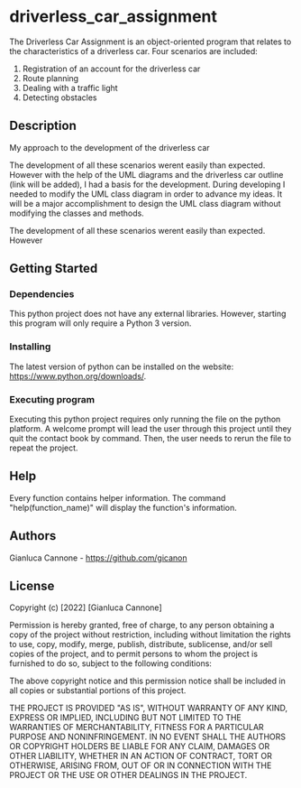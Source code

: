 # driverless_car_assignment

The Driverless Car Assignment is an object-oriented program that relates to the characteristics of a driverless car. Four scenarios are included:

1. Registration of an account for the driverless car
2. Route planning
3. Dealing with a traffic light
4. Detecting obstacles

## Description

My approach to the development of the driverless car

The development of all these scenarios werent easily than expected. <br>
However with the help of the UML diagrams and the driverless car outline (link will be added), I had a basis for the development. During developing I needed to modify the UML class diagram in order to advance my ideas. It will be a major accomplishment to design the UML class diagram without modifying the classes and methods. 




The development of all these scenarios werent easily than expected. However 
## Getting Started

### Dependencies

This python project does not have any external libraries. However, starting this program will only require a Python 3 version.

### Installing

The latest version of python can be installed on the website: https://www.python.org/downloads/.

### Executing program

Executing this python project requires only running the file on the python platform. A welcome prompt will lead the user through this project until they quit the contact book by command. Then, the user needs to rerun the file to repeat the project.

## Help

Every function contains helper information. The command "help(function_name)" will display the function's information.

## Authors

Gianluca Cannone - https://github.com/gicanon

## License

Copyright (c) [2022] [Gianluca Cannone]

Permission is hereby granted, free of charge, to any person obtaining a copy of the project without restriction, including without limitation the rights to use, copy, modify, merge, publish, distribute, sublicense, and/or sell copies of the project, and to permit persons to whom the project is furnished to do so, subject to the following conditions:

The above copyright notice and this permission notice shall be included in all copies or substantial portions of this project.

THE PROJECT IS PROVIDED "AS IS", WITHOUT WARRANTY OF ANY KIND, EXPRESS OR IMPLIED, INCLUDING BUT NOT LIMITED TO THE WARRANTIES OF MERCHANTABILITY, FITNESS FOR A PARTICULAR PURPOSE AND NONINFRINGEMENT. IN NO EVENT SHALL THE AUTHORS OR COPYRIGHT HOLDERS BE LIABLE FOR ANY CLAIM, DAMAGES OR OTHER LIABILITY, WHETHER IN AN ACTION OF CONTRACT, TORT OR OTHERWISE, ARISING FROM, OUT OF OR IN CONNECTION WITH THE PROJECT OR THE USE OR OTHER DEALINGS IN THE PROJECT.
